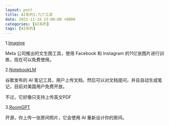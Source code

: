 ```yaml
---
layout: post
title: AI系列1:几个工具
date: 2023-12-18 23:00:00 +0800
categories: [AI系列]
tags: [AI系列]
---
```

1.[Imagine](https://imagine.meta.com/)

Meta 公司推出的文生图工具，使用 Facebook 和 Instagram 的11亿张图片进行训练，现在可以免费使用。

2.[NotebookLM](https://notebooklm.google.com/)

谷歌发布的 AI 笔记工具，用户上传文档，然后可以对文档提问，并且自动生成笔记，目前对美国用户免费开放。

不过，它好像只支持上传英文PDF 

3.[RoomGPT](https://github.com/Nutlope/roomGPT)

开源，你上传一张房间照片，它会使用 AI 重新设计你的房间。
